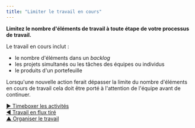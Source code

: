```yaml
---
title: "Limiter le travail en cours"
---
```



**Limitez le nombre d'éléments de travail à toute étape de votre processus de travail.**

Le travail en cours inclut :

- le nombre d'éléments dans un <dfn data-info="Backlog: Une liste explicite et priorisée d&apos;éléments de travail (livrables) ou d&apos;intention en attente de traitement.">backlog</dfn>
- les projets simultanés ou les tâches des équipes ou individus
- le produits d'un portefeuille

Lorsqu'une nouvelle action ferait dépasser la limite du nombre d'éléments en cours de travail cela doit être porté à l'attention de l'équipe avant de continuer.

[&#9654; Timeboxer les activités](timebox-activities.html)<br/>[&#9664; Travail en flux tiré](pull-system-for-work.html)<br/>[&#9650; Organiser le travail](organizing-work.html)

